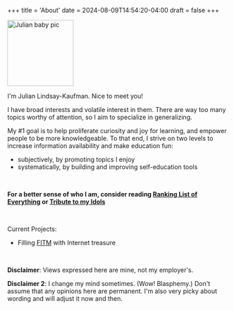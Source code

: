 +++
title = 'About'
date = 2024-08-09T14:54:20-04:00
draft = false
+++

<img src="/lil-jlk.JPG" title="Julian baby pic" alt="Julian baby pic" width='150' />

I'm Julian Lindsay-Kaufman. Nice to meet you!

I have broad interests and volatile interest in them. There are way too many topics worthy of attention, so I aim to specialize in generalizing.

My #1 goal is to help proliferate curiosity and joy for learning, and empower people to be more knowledgeable. To that end, I strive on two levels to increase information availability and make education fun:

-   subjectively, by promoting topics I enjoy
-   systematically, by building and improving self-education tools

<br>

<b>For a better sense of who I am, consider reading [Ranking List of Everything](../rankings/) or [Tribute to my Idols](../idols/)</b>

<br>

Current Projects:

-   Filling [FITM](https://fitm.online) with Internet treasure

<br>

<strong>Disclaimer</strong>: Views expressed here are mine, not my employer's.

<strong>Disclaimer 2</strong>: I change my mind sometimes. (Wow! Blasphemy.) Don't assume that any opinions here are permanent. I'm also very picky about wording and will adjust it now and then.
